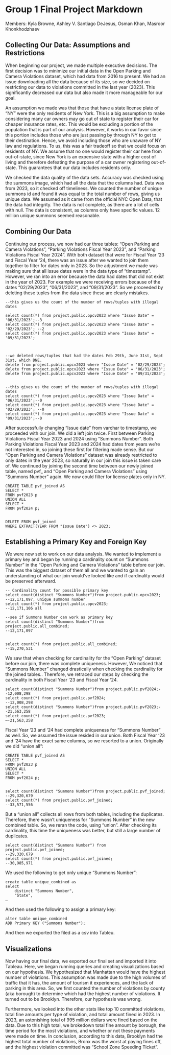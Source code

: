 # Group 1 Final Project Markdown

Members: Kyla Browne, Ashley V. Santiago DeJesus, Osman Khan, Masroor Khonkhodzhaev

## Collecting Our Data: Assumptions and Restrictions

When beginning our project, we made multiple executive decisions. The first decision was to minimize our initial data in the Open Parking and Camera Violations dataset, which had data from 2016 to present. We had an issue downloading all the data because of its size, so we decided on restricting our data to violations committed in the last year (2023). This significantly decreased our data but also made it more manageable for our goal. 

An assumption we made was that those that have a state license plate of “NY” were the only residents of New York. This is a big assumption to make considering many car owners may go out of state to register their car for cheaper insurance rates, etc. This would be excluding a portion of the population that is part of our analysis. However, it works in our favor since this portion includes  those who are just passing by through NY to get to their destination. Hence, we avoid including those who are unaware of NY law and regulations. To us, this was a fair tradeoff so that we could focus on residents of NY. We assume that no one would register their car here from out-of-state, since New York is an expensive state with a higher cost of living and therefore defeating the purpose of a car owner registering out-of-state. This guarantees that our data includes residents only.

We checked the data quality of the data sets. Accuracy was checked using the summons image, which had all the data that the columns had. Data was from 2023, so it checked off timeliness. We counted the number of unique summons id and found it was equal to the total number of rows, giving us unique data. We assumed as it came from the official NYC Open Data, that the data had integrity. The data is not complete, as there are a lot of cells with null. The data is consistent, as columns only have specific values. 12 million unique summons seemed reasonable. 

## Combining Our Data

Continuing our process, we now had our three tables: “Open Parking and Camera Violations”, “Parking Violations Fiscal Year 2023”, and “Parking Violations Fiscal Year 2024”.  With both dataset that were for Fiscal Year ‘23 and Fiscal Year ‘24, there was an issue after we wanted to join them together to filter for dates only in 2023. So the adjustment we made was making sure that all issue dates were in the data type of “timestamp”. However, we ran into an error because the data had dates that did not exist in the year of 2023. For example we were receiving errors because of the dates “02/29/2023”, “06/31/2023”, and “09/31/2023”. So we proceeded by deleting these tuples from the data since these are clearly mistakes.
```
--this gives us the count of the number of rows/tuples with illegal dates

select count(*) from project.public.opcv2023 where "Issue Date" = '06/31/2023';--3
select count(*) from project.public.opcv2023 where "Issue Date" = '02/29/2023'; --2
select count(*) from project.public.opcv2023 where "Issue Date" = '09/31/2023';



--we deleted rows/tuples that had the dates Feb 29th, June 31st, Sept 31st, which DNE.
delete from project.public.opcv2023 where "Issue Date" = '02/29/2023';
delete from project.public.opcv2023 where "Issue Date" = '06/31/2023';
delete from project.public.opcv2023 where "Issue Date" = '09/31/2023';


--this gives us the count of the number of rows/tuples with illegal dates
select count(*) from project.public.opcv2023 where "Issue Date" = '06/31/2023';--0
select count(*) from project.public.opcv2023 where "Issue Date" = '02/29/2023'; --0
select count(*) from project.public.opcv2023 where "Issue Date" = '09/31/2023';--0
```
After successfully changing “Issue date” from varchar to timestamp, we proceeded with our join. We did a left join twice. First between Parking Violations Fiscal Year 2023 and 2024 using “Summons Number”. Both Parking Violations Fiscal Year 2023 and 2024 had dates from years we’re not interested in, so joining these first for filtering made sense. But our “Open Parking and Camera Violations” dataset was already restricted to only dates in the year 2023, so naturally in our join this issue is taken care of. We continued by joining the second time between our newly joined table, named pvf_ and “Open Parking and Camera Violations” using “Summons Number” again. We now could filter for license plates only in NY.
```
CREATE TABLE pvf_joined AS
SELECT *
FROM pvf2023 p
UNION ALL
SELECT *
FROM pvf2024 p;


DELETE FROM pvf_joined
WHERE EXTRACT(YEAR FROM "Issue Date") <> 2023;
```

## Establishing a Primary Key and Foreign Key
	
We were now set to work on our data analysis. We wanted to implement a primary key and began by running a cardinality count on “Summons Number” in the “Open Parking and Camera Violations” table before our join. This was the biggest dataset of them all and we wanted to gain an understanding of what our join would’ve looked like and if cardinality would be preserved afterward.
```
-- Cardinality count for possible primary key
select count(distinct "Summons Number")from project.public.opcv2023;
--12,171,097, unique summons number
select count(*) from project.public.opcv2023;
--12,171,106 all

--see if Summons Number can work as primary key
select count(distinct "Summons Number")from project.public.all_combined;
--12,171,097


select count(*) from project.public.all_combined;
--15,270,531
```
We saw that when checking for cardinality for the “Open Parking” dataset before our join, there was complete uniqueness. However, We noticed that “Summons Number” changed drastically when checking the cardinality for the joined tables.. Therefore, we retraced our steps by checking the cardinality in both Fiscal Year ‘23 and Fiscal Year ‘24.
```
select count(distinct "Summons Number")from project.public.pvf2024;--12,008,298
select count(*) from project.public.pvf2024;
--12,008,298
select count(distinct "Summons Number")from project.public.pvf2023;--21,563,258
select count(*) from project.public.pvf2023;
—-21,563,258
```
Fiscal Year ‘23 and ‘24 had complete uniqueness for “Summons Number” as well. So, we assumed the issue resided in our union. Both Fiscal Year ‘23 and ‘24 have the exact same columns, so we resorted to a union. Originally we did “union all”:
```
CREATE TABLE pvf_joined AS
SELECT *
FROM pvf2023 p
UNION ALL
SELECT *
FROM pvf2024 p;


select count(distinct "Summons Number")from project.public.pvf_joined;
--29,320,679
select count(*) from project.public.pvf_joined;
--33,571,556
```
But a “union all” collects all rows from both tables, including the duplicates. Therefore, there wasn’t uniqueness for “Summons Number” in the new combined table. So, we reran the code, using “union”. After checking its cardinality, this time the uniqueness was better, but still a large number of duplicates.
```
select count(distinct "Summons Number") from project.public.pvf_joined;
--29,320,679
select count(*) from project.public.pvf_joined;
--30,985,971
```
We used the following to get only unique “Summons Number”:
```
create table unique_combined as
select
	distinct "Summons Number",
	"State",
…
```

And then used the following to assign a primary key:
```
alter table unique_combined
ADD Primary KEY ("Summons Number");
```
And then we exported the filed as a csv into Tableu.



## Visualizations
Now having our final data, we exported our final set and imported it into Tableau. Here, we began running queries and creating visualizations based on our hypothesis. We hypothesized that Manhattan would have the highest number of violations. This assumption was made due to the high volumes of traffic that it has, the amount of tourism it experiences, and the lack of parking in this area. So, we first counted the number of violations by county (aka borough) to determine which had the highest number of violations. It turned out to be Brooklyn. Therefore, our hypothesis was wrong.

Furthermore, we looked into the other stats like top 10 committed violations, total fine amounts per type of violation, and total amount fined in 2023. In 2023, an astonishing total of 995 million dollars were fined based on the data. Due to this high total, we brokedown total fine amount by borough, the time period for the most violations, and whether or not these payments were made on time. 
In conclusion, according to this data, Brooklyn had the highest total number of violations, Bronx was the worst at paying fines off, and the highest violation committed was “School Zone Speeding Ticket”. 
